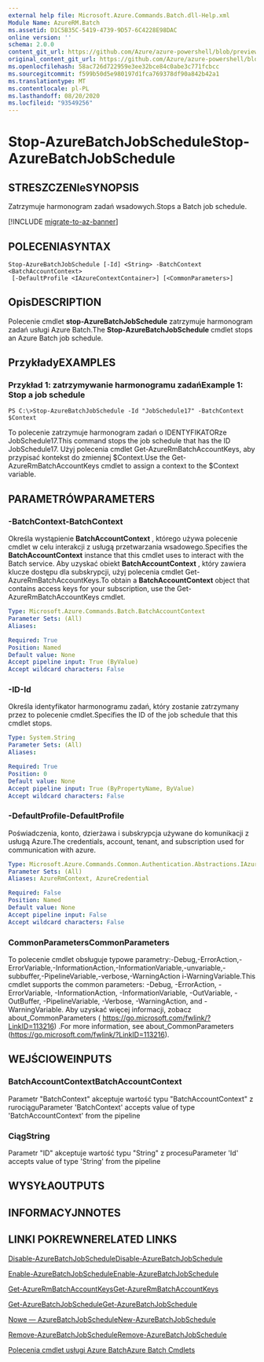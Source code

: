 ```yaml
---
external help file: Microsoft.Azure.Commands.Batch.dll-Help.xml
Module Name: AzureRM.Batch
ms.assetid: D1C5B35C-5419-4739-9D57-6C4228E98DAC
online version: ''
schema: 2.0.0
content_git_url: https://github.com/Azure/azure-powershell/blob/preview/src/ResourceManager/AzureBatch/Commands.Batch/help/Stop-AzureBatchJobSchedule.md
original_content_git_url: https://github.com/Azure/azure-powershell/blob/preview/src/ResourceManager/AzureBatch/Commands.Batch/help/Stop-AzureBatchJobSchedule.md
ms.openlocfilehash: 58ac726d722959e3ee32bce84c0abe3c771fcbcc
ms.sourcegitcommit: f599b50d5e980197d1fca769378df90a842b42a1
ms.translationtype: MT
ms.contentlocale: pl-PL
ms.lasthandoff: 08/20/2020
ms.locfileid: "93549256"
---
```

# <span data-ttu-id="19788-101">Stop-AzureBatchJobSchedule</span><span class="sxs-lookup"><span data-stu-id="19788-101">Stop-AzureBatchJobSchedule</span></span>

## <span data-ttu-id="19788-102">STRESZCZENIe</span><span class="sxs-lookup"><span data-stu-id="19788-102">SYNOPSIS</span></span>
<span data-ttu-id="19788-103">Zatrzymuje harmonogram zadań wsadowych.</span><span class="sxs-lookup"><span data-stu-id="19788-103">Stops a Batch job schedule.</span></span>

[!INCLUDE [migrate-to-az-banner](../../includes/migrate-to-az-banner.md)]

## <span data-ttu-id="19788-104">POLECENIA</span><span class="sxs-lookup"><span data-stu-id="19788-104">SYNTAX</span></span>

```
Stop-AzureBatchJobSchedule [-Id] <String> -BatchContext <BatchAccountContext>
 [-DefaultProfile <IAzureContextContainer>] [<CommonParameters>]
```

## <span data-ttu-id="19788-105">Opis</span><span class="sxs-lookup"><span data-stu-id="19788-105">DESCRIPTION</span></span>
<span data-ttu-id="19788-106">Polecenie cmdlet **stop-AzureBatchJobSchedule** zatrzymuje harmonogram zadań usługi Azure Batch.</span><span class="sxs-lookup"><span data-stu-id="19788-106">The **Stop-AzureBatchJobSchedule** cmdlet stops an Azure Batch job schedule.</span></span>

## <span data-ttu-id="19788-107">Przykłady</span><span class="sxs-lookup"><span data-stu-id="19788-107">EXAMPLES</span></span>

### <span data-ttu-id="19788-108">Przykład 1: zatrzymywanie harmonogramu zadań</span><span class="sxs-lookup"><span data-stu-id="19788-108">Example 1: Stop a job schedule</span></span>
```
PS C:\>Stop-AzureBatchJobSchedule -Id "JobSchedule17" -BatchContext $Context
```

<span data-ttu-id="19788-109">To polecenie zatrzymuje harmonogram zadań o IDENTYFIKATORze JobSchedule17.</span><span class="sxs-lookup"><span data-stu-id="19788-109">This command stops the job schedule that has the ID JobSchedule17.</span></span>
<span data-ttu-id="19788-110">Użyj polecenia cmdlet Get-AzureRmBatchAccountKeys, aby przypisać kontekst do zmiennej $Context.</span><span class="sxs-lookup"><span data-stu-id="19788-110">Use the Get-AzureRmBatchAccountKeys cmdlet to assign a context to the $Context variable.</span></span>

## <span data-ttu-id="19788-111">PARAMETRÓW</span><span class="sxs-lookup"><span data-stu-id="19788-111">PARAMETERS</span></span>

### <span data-ttu-id="19788-112">-BatchContext</span><span class="sxs-lookup"><span data-stu-id="19788-112">-BatchContext</span></span>
<span data-ttu-id="19788-113">Określa wystąpienie **BatchAccountContext** , którego używa polecenie cmdlet w celu interakcji z usługą przetwarzania wsadowego.</span><span class="sxs-lookup"><span data-stu-id="19788-113">Specifies the **BatchAccountContext** instance that this cmdlet uses to interact with the Batch service.</span></span>
<span data-ttu-id="19788-114">Aby uzyskać obiekt **BatchAccountContext** , który zawiera klucze dostępu dla subskrypcji, użyj polecenia cmdlet Get-AzureRmBatchAccountKeys.</span><span class="sxs-lookup"><span data-stu-id="19788-114">To obtain a **BatchAccountContext** object that contains access keys for your subscription, use the Get-AzureRmBatchAccountKeys cmdlet.</span></span>

```yaml
Type: Microsoft.Azure.Commands.Batch.BatchAccountContext
Parameter Sets: (All)
Aliases: 

Required: True
Position: Named
Default value: None
Accept pipeline input: True (ByValue)
Accept wildcard characters: False
```

### <span data-ttu-id="19788-115">-ID</span><span class="sxs-lookup"><span data-stu-id="19788-115">-Id</span></span>
<span data-ttu-id="19788-116">Określa identyfikator harmonogramu zadań, który zostanie zatrzymany przez to polecenie cmdlet.</span><span class="sxs-lookup"><span data-stu-id="19788-116">Specifies the ID of the job schedule that this cmdlet stops.</span></span>

```yaml
Type: System.String
Parameter Sets: (All)
Aliases: 

Required: True
Position: 0
Default value: None
Accept pipeline input: True (ByPropertyName, ByValue)
Accept wildcard characters: False
```

### <span data-ttu-id="19788-117">-DefaultProfile</span><span class="sxs-lookup"><span data-stu-id="19788-117">-DefaultProfile</span></span>
<span data-ttu-id="19788-118">Poświadczenia, konto, dzierżawa i subskrypcja używane do komunikacji z usługą Azure.</span><span class="sxs-lookup"><span data-stu-id="19788-118">The credentials, account, tenant, and subscription used for communication with azure.</span></span>

```yaml
Type: Microsoft.Azure.Commands.Common.Authentication.Abstractions.IAzureContextContainer
Parameter Sets: (All)
Aliases: AzureRmContext, AzureCredential

Required: False
Position: Named
Default value: None
Accept pipeline input: False
Accept wildcard characters: False
```

### <span data-ttu-id="19788-119">CommonParameters</span><span class="sxs-lookup"><span data-stu-id="19788-119">CommonParameters</span></span>
<span data-ttu-id="19788-120">To polecenie cmdlet obsługuje typowe parametry:-Debug,-ErrorAction,-ErrorVariable,-InformationAction,-InformationVariable,-unvariable,-subbuffer,-PipelineVariable,-verbose,-WarningAction i-WarningVariable.</span><span class="sxs-lookup"><span data-stu-id="19788-120">This cmdlet supports the common parameters: -Debug, -ErrorAction, -ErrorVariable, -InformationAction, -InformationVariable, -OutVariable, -OutBuffer, -PipelineVariable, -Verbose, -WarningAction, and -WarningVariable.</span></span> <span data-ttu-id="19788-121">Aby uzyskać więcej informacji, zobacz about_CommonParameters ( https://go.microsoft.com/fwlink/?LinkID=113216) .</span><span class="sxs-lookup"><span data-stu-id="19788-121">For more information, see about_CommonParameters (https://go.microsoft.com/fwlink/?LinkID=113216).</span></span>

## <span data-ttu-id="19788-122">WEJŚCIOWE</span><span class="sxs-lookup"><span data-stu-id="19788-122">INPUTS</span></span>

### <span data-ttu-id="19788-123">BatchAccountContext</span><span class="sxs-lookup"><span data-stu-id="19788-123">BatchAccountContext</span></span>
<span data-ttu-id="19788-124">Parametr "BatchContext" akceptuje wartość typu "BatchAccountContext" z rurociągu</span><span class="sxs-lookup"><span data-stu-id="19788-124">Parameter 'BatchContext' accepts value of type 'BatchAccountContext' from the pipeline</span></span>

### <span data-ttu-id="19788-125">Ciąg</span><span class="sxs-lookup"><span data-stu-id="19788-125">String</span></span>
<span data-ttu-id="19788-126">Parametr "ID" akceptuje wartość typu "String" z procesu</span><span class="sxs-lookup"><span data-stu-id="19788-126">Parameter 'Id' accepts value of type 'String' from the pipeline</span></span>

## <span data-ttu-id="19788-127">WYSYŁA</span><span class="sxs-lookup"><span data-stu-id="19788-127">OUTPUTS</span></span>

## <span data-ttu-id="19788-128">INFORMACYJN</span><span class="sxs-lookup"><span data-stu-id="19788-128">NOTES</span></span>

## <span data-ttu-id="19788-129">LINKI POKREWNE</span><span class="sxs-lookup"><span data-stu-id="19788-129">RELATED LINKS</span></span>

[<span data-ttu-id="19788-130">Disable-AzureBatchJobSchedule</span><span class="sxs-lookup"><span data-stu-id="19788-130">Disable-AzureBatchJobSchedule</span></span>](./Disable-AzureBatchJobSchedule.md)

[<span data-ttu-id="19788-131">Enable-AzureBatchJobSchedule</span><span class="sxs-lookup"><span data-stu-id="19788-131">Enable-AzureBatchJobSchedule</span></span>](./Enable-AzureBatchJobSchedule.md)

[<span data-ttu-id="19788-132">Get-AzureRmBatchAccountKeys</span><span class="sxs-lookup"><span data-stu-id="19788-132">Get-AzureRmBatchAccountKeys</span></span>](./Get-AzureRmBatchAccountKeys.md)

[<span data-ttu-id="19788-133">Get-AzureBatchJobSchedule</span><span class="sxs-lookup"><span data-stu-id="19788-133">Get-AzureBatchJobSchedule</span></span>](./Get-AzureBatchJobSchedule.md)

[<span data-ttu-id="19788-134">Nowe — AzureBatchJobSchedule</span><span class="sxs-lookup"><span data-stu-id="19788-134">New-AzureBatchJobSchedule</span></span>](./New-AzureBatchJobSchedule.md)

[<span data-ttu-id="19788-135">Remove-AzureBatchJobSchedule</span><span class="sxs-lookup"><span data-stu-id="19788-135">Remove-AzureBatchJobSchedule</span></span>](./Remove-AzureBatchJobSchedule.md)

[<span data-ttu-id="19788-136">Polecenia cmdlet usługi Azure Batch</span><span class="sxs-lookup"><span data-stu-id="19788-136">Azure Batch Cmdlets</span></span>](./AzureRM.Batch.md)


